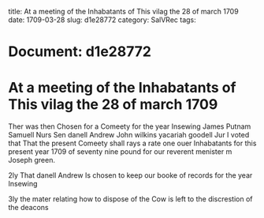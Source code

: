 title: At a meeting of the Inhabatants of This vilag the 28 of march 1709
date: 1709-03-28
slug: d1e28772
category: SalVRec
tags: 




# Document: d1e28772


# At a meeting of the Inhabatants of This vilag the 28 of march 1709 

Ther was then Chosen for a Comeety for the year Insewing James Putnam Samuell Nurs Sen danell Andrew John wilkins yacariah goodell Jur I voted that That the present Comeety shall rays a rate one ouer Inhabatants for this present year 1709 of seventy nine pound for our reverent menister m Joseph green.

2ly That danell Andrew Is chosen to keep our booke of records for the year Insewing

3ly the mater relating how to dispose of the Cow is left to the discrestion of the deacons
